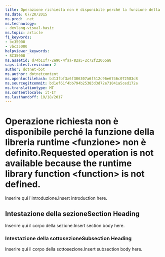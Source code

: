 ```yaml
---
title: Operazione richiesta non è disponibile perché la funzione della libreria runtime &lt;funzione&gt; non è definito.
ms.date: 07/20/2015
ms.prod: .net
ms.technology:
- devlang-visual-basic
ms.topic: article
f1_keywords:
- bc35000
- vbc35000
helpviewer_keywords:
- BC35000
ms.assetid: d74b11f7-2e90-4faa-82a5-2c72f22065a8
caps.latest.revision: 2
author: dotnet-bot
ms.author: dotnetcontent
ms.openlocfilehash: bd13fbf3a6f306307a6f512c96e6746c072583d8
ms.sourcegitcommit: bd1ef61f4bb794b25383d3d72e71041a5ced172e
ms.translationtype: MT
ms.contentlocale: it-IT
ms.lasthandoff: 10/18/2017
---
```

# <a name="requested-operation-is-not-available-because-the-runtime-library-function-ltfunctiongt-is-not-defined"></a><span data-ttu-id="4eeb1-102">Operazione richiesta non è disponibile perché la funzione della libreria runtime &lt;funzione&gt; non è definito.</span><span class="sxs-lookup"><span data-stu-id="4eeb1-102">Requested operation is not available because the runtime library function &lt;function&gt; is not defined.</span></span>
<span data-ttu-id="4eeb1-103">Inserire qui l'introduzione.</span><span class="sxs-lookup"><span data-stu-id="4eeb1-103">Insert introduction here.</span></span>  
  
## <a name="section-heading"></a><span data-ttu-id="4eeb1-104">Intestazione della sezione</span><span class="sxs-lookup"><span data-stu-id="4eeb1-104">Section Heading</span></span>  
 <span data-ttu-id="4eeb1-105">Inserire qui il corpo della sezione.</span><span class="sxs-lookup"><span data-stu-id="4eeb1-105">Insert section body here.</span></span>  
  
### <a name="subsection-heading"></a><span data-ttu-id="4eeb1-106">Intestazione della sottosezione</span><span class="sxs-lookup"><span data-stu-id="4eeb1-106">Subsection Heading</span></span>  
 <span data-ttu-id="4eeb1-107">Inserire qui il corpo della sottosezione.</span><span class="sxs-lookup"><span data-stu-id="4eeb1-107">Insert subsection body here.</span></span>
